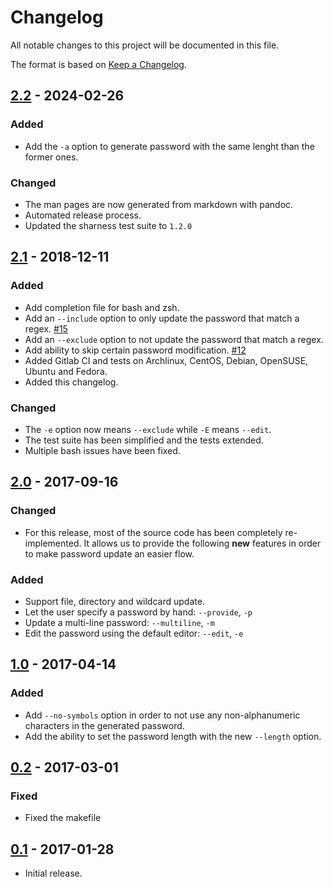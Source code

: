 # Changelog

All notable changes to this project will be documented in this file.

The format is based on [Keep a Changelog][keep-changelog].

## [2.2] - 2024-02-26

### Added

- Add the `-a` option to generate password with the same lenght than the former ones.

### Changed

- The man pages are now generated from markdown with pandoc.
- Automated release process.
- Updated the sharness test suite to `1.2.0`

## [2.1] - 2018-12-11
### Added
* Add completion file for bash and zsh.
* Add an `--include` option to only update the password that match a regex. [#15](https://github.com/roddhjav/pass-update/issues/15)
* Add an `--exclude` option to not update the password that match a regex.
* Add ability to skip certain password modification. [#12](https://github.com/roddhjav/pass-import/issues/12)
* Added Gitlab CI and tests on Archlinux, CentOS, Debian, OpenSUSE, Ubuntu and Fedora.
* Added this changelog.

### Changed
* The `-e` option now means `--exclude` while `-E` means `--edit`.
* The test suite has been simplified and the tests extended.
* Multiple bash issues have been fixed.


## [2.0] - 2017-09-16
### Changed
* For this release, most of the source code has been completely re-implemented.
It allows us to provide the following **new** features in order to make password
update an easier flow.

### Added
* Support file, directory and wildcard update.
* Let the user specify a password by hand: `--provide`, `-p`
* Update a multi-line password: `--multiline`, `-m`
* Edit the password using the default editor: `--edit`, `-e`


## [1.0] - 2017-04-14
### Added
* Add `--no-symbols` option in order to not use any non-alphanumeric characters
  in the generated password.
* Add the ability to set the password length with the new `--length` option.


## [0.2] - 2017-03-01
### Fixed
* Fixed the makefile


## [0.1] - 2017-01-28

* Initial release.


[2.2]: https://github.com/roddhjav/pass-update/releases/tag/v2.2
[2.1]: https://github.com/roddhjav/pass-update/releases/tag/v2.1
[2.0]: https://github.com/roddhjav/pass-update/releases/tag/v2.0
[1.0]: https://github.com/roddhjav/pass-update/releases/tag/v1.0
[0.2]: https://github.com/roddhjav/pass-update/releases/tag/v0.2
[0.1]: https://github.com/roddhjav/pass-update/releases/tag/v0.1

[keep-changelog]: https://keepachangelog.com/en/1.0.0/
